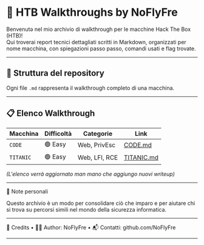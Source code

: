 # 🔐 HTB Walkthroughs by NoFlyFre

Benvenutə nel mio archivio di walkthrough per le macchine Hack The Box (HTB)!  
Qui troverai report tecnici dettagliati scritti in Markdown, organizzati per nome macchina, con spiegazioni passo passo, comandi usati e flag trovate.

---

## 📂 Struttura del repository

Ogni file `.md` rappresenta il walkthrough completo di una macchina.  

---

## 📋 Elenco Walkthrough

| Macchina  | Difficoltà | Categorie     | Link                   |
|-----------|------------|---------------|------------------------|
| `CODE`    | 🟢 Easy     | Web, PrivEsc  | [CODE.md](./Code.md)   |
| `TITANIC` | 🟢 Easy     | Web, LFI, RCE | [TITANIC.md](./Titanic.md) |

*(L'elenco verrà aggiornato man mano che aggiungo nuovi writeup)*

---

🧠 Note personali

Questo archivio è un modo per consolidare ciò che imparo e per aiutare chi si trova su percorsi simili nel mondo della sicurezza informatica.

---

🏁 Credits
	•	🧑‍💻 Author: NoFlyFre
	•	📬 Contatti: github.com/NoFlyFre

---
